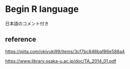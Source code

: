 # Begin R language

日本語のコメント付き

## reference

<https://qiita.com/okiyuki99/items/3cf7bc846baf86e588a4>

<https://www.library.osaka-u.ac.jp/doc/TA_2014_01.pdf>
